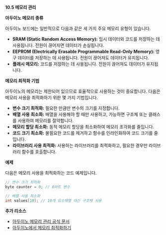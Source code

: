 **10.5 메모리 관리**

**아두이노 메모리 종류**

아두이노 보드에는 일반적으로 다음과 같은 세 가지 주요 메모리 유형이 있습니다.

* **SRAM (Static Random Access Memory):** 임시 데이터와 코드를 저장하는 데 사용됩니다. 전원이 끊어지면 데이터가 손실됩니다.
* **EEPROM (Electrically Erasable Programmable Read-Only Memory):** 영구 데이터를 저장하는 데 사용됩니다. 전원이 끊어져도 데이터가 유지됩니다.
* **플래시 메모리:** 코드를 저장하는 데 사용됩니다. 전원이 끊어져도 데이터가 유지됩니다.

**메모리 최적화 기법**

아두이노의 메모리는 제한되어 있으므로 효율적으로 사용하는 것이 중요합니다. 다음은 메모리 사용을 최적화하기 위한 몇 가지 기법입니다.

* **변수 크기 최적화:** 필요한 만큼만 변수의 크기를 지정합니다.
* **배열 사용 최소화:** 배열을 사용해야 할 때만 사용하고, 가능하면 구조체 또는 클래스를 사용하여 메모리를 절약합니다.
* **메모리 할당 최소화:** 동적 메모리 할당을 최소화하여 메모리 조각화를 줄입니다.
* **코드 크기 최소화:** 불필요한 코드를 제거하고 함수를 인라인화하여 코드 크기를 줄입니다.
* **라이브러리 사용 최적화:** 사용하는 라이브러리를 최적화하고, 필요한 경우만 라이브러리 함수를 호출합니다.

**예제**

다음은 메모리 사용을 최적화하는 코드 예제입니다.

```c++
// 변수 크기 최적화
byte counter = 0; // 8비트 변수

// 배열 사용 최소화
int values[10]; // 10개 요소배열 대신 구조체 사용
```

**추가 리소스**

* [아두이노 메모리 관리 공식 문서](https://www.arduino.cc/reference/en/language/variables/data-types/memory-usage/)
* [아두이노에서 메모리 최적화하기](https://www.gammon.com.au/Arduino-Memory-Optimization)